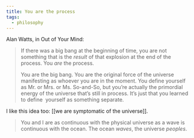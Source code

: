 ```yaml
---
title: You are the process
tags:
  - philosophy
---
```

Alan Watts, in Out of Your Mind: 

> If there was a big bang at the beginning of time, you are not something that is the *result* of that explosion at the end of the process. You *are* the process.
> 
> You are the big bang. You are the original force of the universe manifesting as whoever you are in the moment. You define yourself as Mr. or Mrs. or Ms. So-and-So, but you’re actually the primordial energy of the universe that’s still in process. It’s just that you learned to define  yourself as something separate.

I like this idea too: [[we are symptomatic of the universe]].

> You and I are as continuous with the physical universe as a wave is continuous with the ocean. The ocean *waves*, the universe *peoples*.

